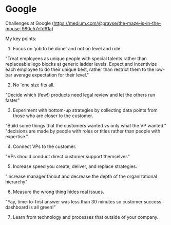 # Google

Challenges at Google (https://medium.com/@pravse/the-maze-is-in-the-mouse-980c57cfd61a)

My key points:

1. Focus on 'job to be done' and not on level and role.

"Treat employees as unique people with special talents rather than replaceable lego blocks at generic ladder levels. Expect and incentivize each employee to do their unique best, rather than restrict them to the low-bar average expectation for their level."

2. No 'one size fits all.

"Decide which (few!) products need legal review and let the others run faster"

3. Experiment with bottom-up strategies by collecting data points from those who are closer to the customer.

"Build some things that the customers wanted vs only what the VP wanted."
"decisions are made by people with roles or titles rather than people with expertise."

4. Connect VPs to the customer.

"VPs should conduct direct customer support themselves"

5. Increase speed you create, deliver, and replace strategies.

"increase manager fanout and decrease the depth of the organizational hierarchy"

6. Measure the wrong thing hides real issues.

"Yay, time-to-first answer was less than 30 minutes so customer success dashboard is all green!"

7. Learn from technology and processes that outside of your company.

